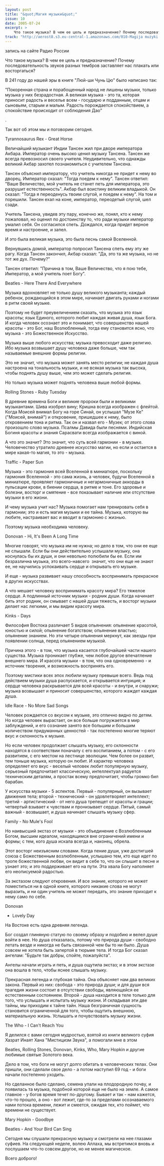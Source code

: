 ```yaml
---
layout: post
title: "&quot;Магия музыки&quot;"
issue: 10
date: 2005-07-24
excerpt: >
    Что такое музыка? В чем ее цель и предназначение? Почему последовательность звуков разных тембров заставляет нас плакать или восторгаться?
track: "http://aerost8.s3.eu-central-1.amazonaws.com/010-Magija muzyki.mp3"
---
```


запись на сайте Радио России

Что такое музыка? В чем ее цель и предназначение? Почему последовательность звуков разных тембров заставляет нас плакать или восторгаться?

В 241 году до нашей эры в книге "Люй-ши Чунь Цю" было написано так:

"Покоренная страна и порабощенный народ не лишены музыки, только музыка у них безрадостная. А великая музыка - это та, которая приносит радость и веселье всем - государю и подданным, отцам и сыновьям, старым и малым. Радость порождается спокойствием, а спокойствие происходит от соблюдения Дао"

.

Так вот об этом мы и поговорим сегодня.

Tyrannosaurus Rex - Great Horse

Величайший музыкант Индии Тансен жил при дворе императора Акбара. Император очень высоко ценил музыку Тансена. Тансен же всегда превозносил своего учителя. Неудивительно, что однажды великий Акбар захотел познакомиться с учителем Тансена.

Тансен объяснил императору, что учитель никогда не придет к нему во дворец. Император сказал: "Тогда поедем к нему". Тансен ответил: "Ваше Величество, мой учитель не станет петь для императора, это разрушит естественность". Акбар был воистину великим владыкой. Он сказал: "Тогда я переоденусь твоим слугой, и поедем к нему". На том и порешили. Тансен ехал на коне, император, переодетый слугой, шел сзади.

Учитель Тансена, увидев эту пару, конечно же, понял, кто к нему пожаловал, но оценил по достоинству то, что ради музыки император умалил себя. Он согласился спеть. Дождался, когда придет верное время и настроение, и запел.

И это была великая музыка, это была песнь самой Вселенной.

Вернувшись домой, император попросил Тансена спеть ему эту же рагу. Когда Тансен закончил, Акбар сказал: "Да, это та же музыка, но не тот же дух. Почему?"

Тансен ответил: "Причина в том, Ваше Величество, что я пою тебе, Император, а мой учитель поет Богу".

Beatles - Here There And Everywhere

Музыка вдохновляет не только душу великого музыканта; каждый ребенок, рождающийся в этом мире, начинает двигать руками и ногами в ритм своей музыке.

Поэтому не будет преувеличением сказать, что музыка это язык красоты; язык Единого, которого любит каждая живая душа, язык Бога. И когда человек осознает это и понимает, что совершенство нашей красоты - это Бог, наш Возлюбленный, тогда ему становится ясно, что музыка - это Божественное Искусство.

Музыка выше любого искусства; музыка превосходит даже религию. Ибо музыка возвышает душу человека даже больше, чем так называемые внешние формы религии.

Это не значит, что музыка может занять место религии; не каждая душа настроена на тональность музыки, и не всякая музыка так высока, чтобы поднять душу выше, чем это может сделать религия.

Но только музыка может поднять человека выше любой формы.

Rolling Stones - Ruby Tuesday

В древние времена Боги и великие пророки были и великими музыкантами. Шива изобрел вину; Кришна всегда изображен с флейтой. Когда Моисей внимал Богу на горе Синай, он услышал "Музе Ке" ("Моисей, внимай") и откровение, пришедшее к нему, было откровением тона и ритма. Так он и назвал его - Музек; от этого слова произошло слово музыка. Псалмы Давида были песнями. Индийская Богиня красоты и знания Сарасвати всегда изображается с виной.

А что это значит? Это значит, что суть всей гармонии - в музыке. Человечество утратило древнее искусство магии, но если и остается в мире какая-то магия, то это - музыка.

Traffic - Paper Sun

Музыка - это гармония всей Вселенной в миниатюре, поскольку гармония Вселенной - это сама жизнь, а человек, будучи Вселенной в миниатюре, проявляет гармоничные и негармоничные аккорды в пульсации крови, в биении сердца, в ритме и тоне. Его здоровье и болезни, восторг и смятение - все показывает наличие или отсутствие музыки в его жизни.

И чему музыка учит нас? Музыка помогает нам тренировать себя в гармонии; это и есть магия музыки и ее тайна. Музыка, которую вы любите, настраивает вас и вводит в гармонию с жизнью.

Поэтому музыка необходима человеку.

Donovan - Hi, It's Been A Long Time

Многие говорят, что музыка им не нужна; но дело в том, что они ее еще не слышали. Если бы они действительно услышали музыку, она коснулась бы их души, и они невольно полюбили бы ее. Если им безразлична музыка, это всего-навсего  значит, что они еще не знают ее, не научились успокаивать сердце и открывать его музыке.

И еще - музыка развивает нашу способность воспринимать прекрасное в других искусствах.

А что мешает человеку воспринимать красоту мира? Его тяжелое сердце. А подлинный источник музыки - родник души. Когда начинает бить этот родник, он смывает с нашей души тяжесть, и восторг музыки делает нас легкими, и мы видим красоту мира.

Kinks - Days

Философия Востока различает 5 видов опьянения: опьянение красотой, юностью и силой; опьянение богатством; опьянение властью; опьянение знанием. Но эти четыре опьянения меркнут, как звезды при появлении солнца, перед опьянением музыкой.

Причина этого - в том, что музыка касается глубочайшей части нашего существа. Музыка проникает глубже, чем любое другое впечатление внешнего мира. И красота музыки - в том, что она одновременно - и источник творения, и возможность воспринять его.

Поэтому мистики всех эпох любили музыку превыше всего. Ведь под действием музыки душа распускается, и открывается интуиция; и сердце человека раскрывается для всей красоты - и внутри, и снаружи; музыка возвышает и приносит совершенство, которого жаждет каждая душа.

Idle Race - No More Sad Songs

Человек рождается со вкусом к музыке, это отлично видно по детям. Но когда человек вырастает, он все больше погружается в мир заблуждений, и его сознание занято все большим и большим количеством придуманных ценностей - так постепенно многие теряют вкус и склонность к музыке.

Но если человек продолжает слышать музыку, его склонности находятся в соответствии поначалу с его воспитанием, а потом - с его развитием, с его местом на лестнице эволюции. Чем более он развит, тем тоньше музыка, которую он любит. И характер человека определяет его вкус - веселый человек любит популярную музыку, серьезный предпочитает классическую, интеллектуал радуется техническим деталям, а простак всему предпочитает, чтобы громко бил барабан.

У искусства музыки - 5 аспектов. Первый - популярный, он вызывает движения тела; второй - технический - он удовлетворяет интеллект; третий - артистический - от него душа трепещет от красоты и грации; четвертый взывает к чувствам и пронизывает сердце. Пятый, самый важный - возвышает, и душа начинает слышать музыку сфер.

Family - No Mule's Fool

Но наивысший экстаз от музыки - это объединение с Возлюбленным Богом, высшим идеалом, находящимся вне ограничений имени и формы; c тем, кого душа искала всегда и, наконец, обрела.

Этот восторг неизъясним словами. Когда пение души, уже достигшей союза с Божественным возлюбленным, услышано тем, кто еще идет по тропе божественной любви, он видит в себе то, что он слышит в песне и узнает это; и это поддерживает его на пути. Эта хвала Богу наполняет его неописуемой радостью.

За экстазом следуют откровения. И все знание, которого не может поместиться ни в одной книге, которого никакие слова не могут выразить, и ни один учитель не может передать, это знание приходит к нему само по себе.

Donovan

- Lovely Day

На Востоке есть одна древняя легенда.

Бог создал глиняную статую по своему образу и подобию и велел душе войти в нее. Но душа отказалась, потому что природа души - свободно летать везде и никогда не быть связанной чем бы то ни было. Душа совсем не хотела быть запертой в тюрьме тела. И тогда Бог сказал ангелам: "Будьте так добры, спойте, пожалуйста".

Ангелы начали играть и петь, и душа ощутила экстаз; и в этом экстазе она вошла в тело, чтобы яснее слышать музыку.

Прекрасная легенда и глубокая тайна. Она объясняет нам два великих закона. Первый из них: свобода - это природа души; и для души вся трагедия жизни состоит в отсутствии свободы, являющейся ее естественным состоянием. Второй - душа находится в теле только для того, что услышать и испытать музыку жизни. И складывая эти две тайны, мы приходим к тайне тайн. Наша безграничная сущность становится ограниченной для того, чтобы ощутить внешнюю, материальную жизнь. Услышать и почувствовать музыку жизни.

The Who - I Can't Reach You

Я делился с вами сегодня мудростью, взятой из книги великого суфия Хазрат Инаят Хана "Мистицизм Звука", а помогали мне в этом

Beatles, Rolling Stones, Donovan, Kinks, Who, Mary Hopkin и другие любимые святые Золотого века.

Дело в том, что боги не могут долго обитать в человеческих телах. Они пришли, они сделали свое дело - а потом наступил 69 год - и боги начали постепенно уходить.

Но сделанное было сделано, семена упали на плодородную почву, и появилась та музыка, подобной которой еще не было на земле. А самое главное - у богов время течет по-другому. Бывает и так - нам кажется, что-то прошло, а оно - вот лежит, где-то за пределами осознаваемого нами потока времени, лежит и смеется, ожидая тех, кто поймет, что времени не существует.

Mary Hopkin - Goodbye

Beatles - And Your Bird Can Sing

Сегодня мы слушали прекрасную музыку и смотрели на нее глазами суфиев. На следующей неделе, волею Аллаха, мы встретимся вновь и послушаем что-то совсем другое, но не менее магическое.

Всего доброго!
